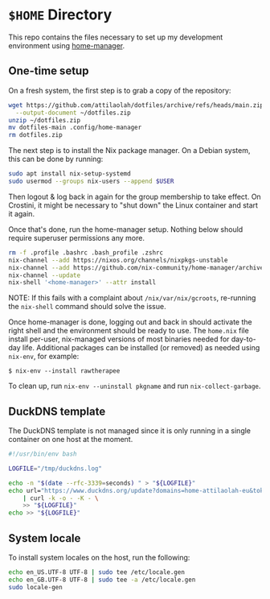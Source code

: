 # `$HOME` Directory

This repo contains the files necessary to set up my development environment
using [home-manager].

[home-manager]: https://github.com/nix-community/home-manager

## One-time setup

On a fresh system, the first step is to grab a copy of the repository:

```sh
wget https://github.com/attilaolah/dotfiles/archive/refs/heads/main.zip \
  --output-document ~/dotfiles.zip
unzip ~/dotfiles.zip
mv dotfiles-main .config/home-manager
rm dotfiles.zip
```

The next step is to install the Nix package manager. On a Debian system, this
can be done by running:

```sh
sudo apt install nix-setup-systemd
sudo usermod --groups nix-users --append $USER
```

Then logout & log back in again for the group membership to take effect. On
Crostini, it might be necessary to "shut down" the Linux container and start
it again.

Once that's done, run the home-manager setup. Nothing below should require
superuser permissions any more.

```sh
rm -f .profile .bashrc .bash_profile .zshrc
nix-channel --add https://nixos.org/channels/nixpkgs-unstable
nix-channel --add https://github.com/nix-community/home-manager/archive/master.tar.gz home-manager
nix-channel --update
nix-shell '<home-manager>' --attr install
```

NOTE: If this fails with a complaint about `/nix/var/nix/gcroots`,
re-running the `nix-shell` command should solve the issue.

Once home-manager is done, logging out and back in should activate the
right shell and the environment should be ready to use. The `home.nix` file install per-user,
nix-managed versions of most binaries needed for day-to-day life. Additional
packages can be installed (or removed) as needed using `nix-env`, for example:

```
$ nix-env --install rawtherapee
```

To clean up, run `nix-env --uninstall pkgname` and run `nix-collect-garbage`.

## DuckDNS template

The DuckDNS template is not managed since it is only running in a single
container on one host at the moment.

```sh
#!/usr/bin/env bash

LOGFILE="/tmp/duckdns.log"

echo -n "$(date --rfc-3339=seconds) " > "${LOGFILE}"
echo url="https://www.duckdns.org/update?domains=home-attilaolah-eu&token={{token}}&ip=" \
    | curl -k -o - -K - \
    >> "${LOGFILE}"
echo >> "${LOGFILE}"
```

## System locale

To install system locales on the host, run the following:

```sh
echo en_US.UTF-8 UTF-8 | sudo tee /etc/locale.gen
echo en_GB.UTF-8 UTF-8 | sudo tee -a /etc/locale.gen
sudo locale-gen
```
